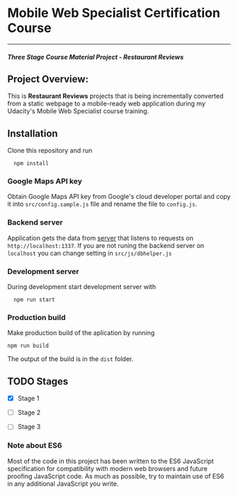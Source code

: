 # Mobile Web Specialist Certification Course
---
#### _Three Stage Course Material Project - Restaurant Reviews_

## Project Overview:

This is  **Restaurant Reviews** projects that is being incrementally converted from a static webpage to a mobile-ready web application during my Udacity's Mobile Web Specialist course training.

## Installation

Clone this repository and run
```
  npm install
```

### Google Maps API key

Obtain Google Maps API key from Google's cloud developer portal and copy it into `src/config.sample.js` file and rename the file to `config.js`.

### Backend server

Application gets the data from [server](https://github.com/udacity/mws-restaurant-stage-2) that listens to requests on `http://localhost:1337`. If you are not runing the backend server on `localhost` you can change setting in `src/js/dbhelper.js`

### Development server

 During development start development server with
 ```
   npm run start
  ```


### Production build

Make production build of the aplication by running

 ```
 npm run build
 ```

 The output of the build is in the `dist` folder.

## TODO Stages

- [x] Stage 1
- [ ] Stage 2
- [ ] Stage 3


### Note about ES6

Most of the code in this project has been written to the ES6 JavaScript specification for compatibility with modern web browsers and future proofing JavaScript code. As much as possible, try to maintain use of ES6 in any additional JavaScript you write.



